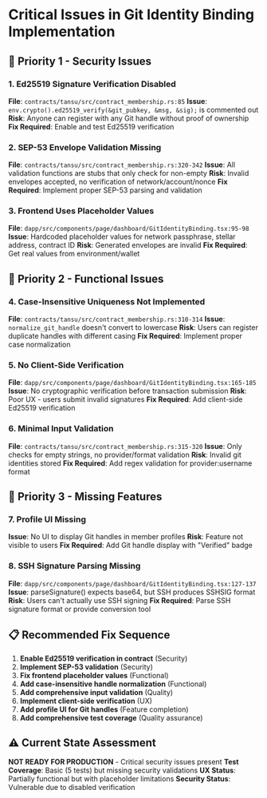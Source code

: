 # Critical Issues in Git Identity Binding Implementation

## 🚨 Priority 1 - Security Issues

### 1. Ed25519 Signature Verification Disabled
**File**: `contracts/tansu/src/contract_membership.rs:85`
**Issue**: `env.crypto().ed25519_verify(&git_pubkey, &msg, &sig);` is commented out
**Risk**: Anyone can register with any Git handle without proof of ownership
**Fix Required**: Enable and test Ed25519 verification

### 2. SEP-53 Envelope Validation Missing
**File**: `contracts/tansu/src/contract_membership.rs:320-342`
**Issue**: All validation functions are stubs that only check for non-empty
**Risk**: Invalid envelopes accepted, no verification of network/account/nonce
**Fix Required**: Implement proper SEP-53 parsing and validation

### 3. Frontend Uses Placeholder Values
**File**: `dapp/src/components/page/dashboard/GitIdentityBinding.tsx:95-98`
**Issue**: Hardcoded placeholder values for network passphrase, stellar address, contract ID
**Risk**: Generated envelopes are invalid
**Fix Required**: Get real values from environment/wallet

## 🚨 Priority 2 - Functional Issues

### 4. Case-Insensitive Uniqueness Not Implemented
**File**: `contracts/tansu/src/contract_membership.rs:310-314`
**Issue**: `normalize_git_handle` doesn't convert to lowercase
**Risk**: Users can register duplicate handles with different casing
**Fix Required**: Implement proper case normalization

### 5. No Client-Side Verification
**File**: `dapp/src/components/page/dashboard/GitIdentityBinding.tsx:165-185`
**Issue**: No cryptographic verification before transaction submission
**Risk**: Poor UX - users submit invalid signatures
**Fix Required**: Add client-side Ed25519 verification

### 6. Minimal Input Validation
**File**: `contracts/tansu/src/contract_membership.rs:315-320`
**Issue**: Only checks for empty strings, no provider/format validation
**Risk**: Invalid git identities stored
**Fix Required**: Add regex validation for provider:username format

## 🚨 Priority 3 - Missing Features

### 7. Profile UI Missing
**Issue**: No UI to display Git handles in member profiles
**Risk**: Feature not visible to users
**Fix Required**: Add Git handle display with "Verified" badge

### 8. SSH Signature Parsing Missing
**File**: `dapp/src/components/page/dashboard/GitIdentityBinding.tsx:127-137`
**Issue**: parseSignature() expects base64, but SSH produces SSHSIG format
**Risk**: Users can't actually use SSH signing
**Fix Required**: Parse SSH signature format or provide conversion tool

## 📋 Recommended Fix Sequence

1. **Enable Ed25519 verification in contract** (Security)
2. **Implement SEP-53 validation** (Security)  
3. **Fix frontend placeholder values** (Functional)
4. **Add case-insensitive handle normalization** (Functional)
5. **Add comprehensive input validation** (Quality)
6. **Implement client-side verification** (UX)
7. **Add profile UI for Git handles** (Feature completion)
8. **Add comprehensive test coverage** (Quality assurance)

## ⚠️ Current State Assessment

**NOT READY FOR PRODUCTION** - Critical security issues present
**Test Coverage**: Basic (5 tests) but missing security validations
**UX Status**: Partially functional but with placeholder limitations
**Security Status**: Vulnerable due to disabled verification